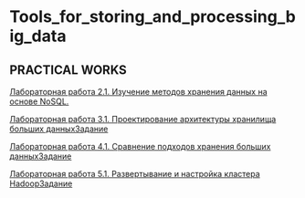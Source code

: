 # Tools_for_storing_and_processing_big_data

PRACTICAL WORKS 
-------------------------------------------------------------------------------------

[Лабораторная работа 2.1. Изучение методов хранения данных на основе NoSQL.]()

[Лабораторная работа 3.1. Проектирование архитектуры хранилища больших данныхЗадание]()

[Лабораторная работа 4.1. Сравнение подходов хранения больших данныхЗадание]()

[Лабораторная работа 5.1. Развертывание и настройка кластера HadoopЗадание]()
